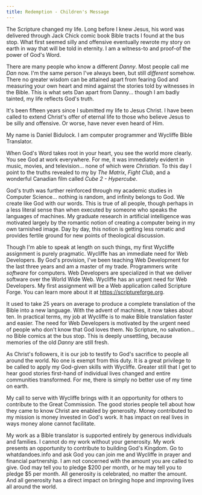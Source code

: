 ```yaml
---
title: Redemption - Children's Message
---
```


The Scripture changed my life. Long before I knew Jesus, his word was delivered through Jack Chick comic book Bible tracts I found at the bus stop. What first seemed silly and offensive eventually rewrote my story on earth in way that will be told in eternity. I am a witness-to and proof-of the power of God's Word. 

There are many people who know a different _Danny_. Most people call me _Dan_ now. I'm the same person I've always been, but still _different_ somehow. There no greater wisdom can be attained apart from fearing God and measuring your own heart and mind against the stories told by witnesses in the Bible. This is what sets Dan apart from Danny... though I am badly tainted, my life reflects God's truth.

It's been fifteen years since I submitted my life to Jesus Christ. I have been called to extend Christ's offer of eternal life to those who believe Jesus to be silly and offensive. Or worse, have never even heard of Him.

My name is Daniel Bidulock. I am computer programmer and Wycliffe Bible Translator.

When God's Word takes root in your heart, you see the world more clearly. You see God at work everywhere. For me, it was immediately evident in music, movies, and television... none of which were _Christian_. To this day I point to the truths revealed to my by _The Matrix_, _Fight Club_, and a wonderful Canadian film called _Cube 2 - Hypercube_.

God's truth was further reinforced through my academic studies in Computer Science... nothing is random, and infinity belongs to God. We create like God with our words. This is true of all people, though perhaps in a less literal sense than when executed by someone who speaks the languages of machines. My graduate research in artificial intelligence was motivated largely by the romantic notion of creating a computer being in my own tarnished image. Day by day, this notion is getting less romatic and provides fertile ground for new points of theological discussion.

Though I'm able to speak at length on such things, my first Wycliffe assignment is purely pragmatic. Wycliffe has an immediate need for Web Developers. By God's provision, I've been teaching Web Development for the last three years and am a master of my trade. Programmers write _software_ for computers. Web Developers are specialized in that we deliver software over the World Wide Web. Wycliffe has an urgent need for Web Developers. My first assignment will be a Web application called Scripture Forge. You can learn more about it at https://scriptureforge.org.

It used to take 25 years on average to produce a complete translation of the Bible into a new language. With the advent of machines, it now takes about ten. In practical terms, my job at Wycliffe is to make Bible translation faster and easier. The need for Web Developers is motivated by the urgent need of people who don't know that God loves them. No Scripture, no salvation... no Bible comics at the bus stop. This is deeply unsettling, because memories of the old _Danny_ are still fresh.

As Christ's followers, it is our job to testify to God's sacrifice to people all around the world. No one is exempt from this duty. It is a great privilege to be called to apply my God-given skills with Wycliffe. Greater still that I get to hear good stories first-hand of individual lives changed and entire communities transformed. For me, there is simply no better use of my time on earth.

My call to serve with Wycliffe brings with it an opportunity for others to contribute to the Great Commission. The good stories people tell about how they came to know Christ are enabled by generosity. Money contributed to my mission is money invested in God's work. It has impact on real lives in ways money alone cannot facilitate.

My work as a Bible translator is supported entirely by generous individuals and families. I cannot do my work without your generosity. My work presents an opportunity to contribute to building God's Kingdom. Go to whatdandoes.info and ask God you can join me and Wycliffe in prayer and financial partnership. I am not concerned with the amount you are called to give. God may tell you to pledge $200 per month, or he may tell you to pledge $5 per month. All generosity is celebrated, no matter the amount. And all generosity has a direct impact on bringing hope and improving lives all around the world.

